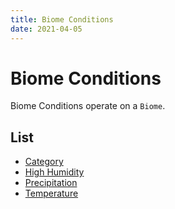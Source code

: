 ```yaml
---
title: Biome Conditions
date: 2021-04-05
---
```

# Biome Conditions

Biome Conditions operate on a `Biome`.

## List

* [Category](category)
* [High Humidity](high_humidity)
* [Precipitation](precipitation)
* [Temperature](temperature)
